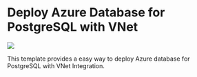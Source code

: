# Deploy Azure Database for PostgreSQL with VNet

<a href="https://portal.azure.com/#create/Microsoft.Template/uri/https%3A%2F%2Fraw.githubusercontent.com%2FAzure%2Fazure-quickstart-templates%2Fmaster%2F101-managed-postgresql-with-vnet%2Fazuredeploy.json" target="_blank">
  <img src="http://azuredeploy.net/deploybutton.png"/>
</a>

This template provides a easy way to deploy Azure database for PostgreSQL with VNet Integration.
